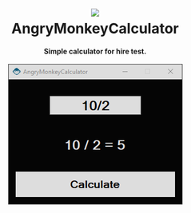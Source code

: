 <h1 align="center">
  <br>
  <a href="#"><img src="https://raw.githubusercontent.com/karamalhamoud/AngryMonkeyCalculator/master/favicon.ico" width="100"></a>
  <br>
  AngryMonkeyCalculator
  <br>
</h1>

<h4 align="center">Simple calculator for hire test.
<br><br>
<img src="https://raw.githubusercontent.com/karamalhamoud/AngryMonkeyCalculator/master/screenshot.png" width="349">
</h4>
